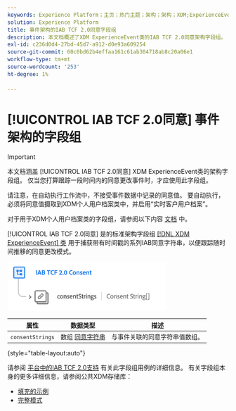 ```yaml
---
keywords: Experience Platform；主页；热门主题；架构；架构；XDM;ExperienceEvent；字段；架构；架构；架构设计；字段组；字段组；iab;tcf；同意；
solution: Experience Platform
title: 事件架构的IAB TCF 2.0同意字段组
description: 本文档概述了XDM ExperienceEvent类的IAB TCF 2.0同意架构字段组。
exl-id: c236d0d4-27bd-45d7-a912-d0e93a609254
source-git-commit: 60c0bd62b4effaa161c61ab304718ab8c20a06e1
workflow-type: tm+mt
source-wordcount: '253'
ht-degree: 1%

---
```


# [!UICONTROL IAB TCF 2.0同意] 事件架构的字段组

>[!IMPORTANT]
>
>本文档涵盖 [!UICONTROL IAB TCF 2.0同意] XDM ExperienceEvent类的架构字段组。 仅当您打算跟踪一段时间内的同意更改事件时，才应使用此字段组。
>
>请注意，在自动执行工作流中，不接受事件数据中记录的同意值。 要自动执行，必须将同意值摄取到XDM个人用户档案类中，并启用“实时客户用户档案”。
>
>对于用于XDM个人用户档案类的字段组，请参阅以下内容 [文档](../profile/iab.md) 中。

[!UICONTROL IAB TCF 2.0同意] 是的标准架构字段组 [[!DNL XDM ExperienceEvent] 类](../../classes/experienceevent.md) 用于捕获带有时间戳的系列IAB同意字符串，以便跟踪随时间推移的同意更改模式。

![](../../images/field-groups/iab-event.png)

| 属性 | 数据类型 | 描述 |
| --- | --- | --- |
| `consentStrings` | 数组 [同意字符串](../../data-types/consent-string.md) | 与事件关联的同意字符串值数组。 |

{style=&quot;table-layout:auto&quot;}

请参阅 [平台中的IAB TCF 2.0支持](../../../landing/governance-privacy-security/consent/iab/overview.md) 有关此字段组用例的详细信息。 有关字段组本身的更多详细信息，请参阅公共XDM存储库：

* [填充的示例](https://github.com/adobe/xdm/blob/master/components/fieldgroups/experience-event/experienceevent-privacy.example.1.json)
* [完整模式](https://github.com/adobe/xdm/blob/master/components/fieldgroups/experience-event/experienceevent-privacy.schema.json)

